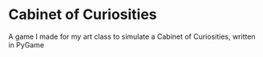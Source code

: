 # Cabinet of Curiosities
A game I made for my art class to simulate a Cabinet of Curiosities, written in PyGame
